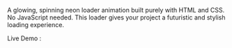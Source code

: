 A glowing, spinning neon loader animation built purely with HTML and CSS. 
No JavaScript needed. This loader gives your project a futuristic and stylish loading experience.

Live Demo : 
